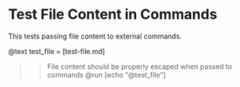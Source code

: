 # Test File Content in Commands

This tests passing file content to external commands.

@text test_file = [test-file.md]

>> File content should be properly escaped when passed to commands
@run [echo "@test_file"]
